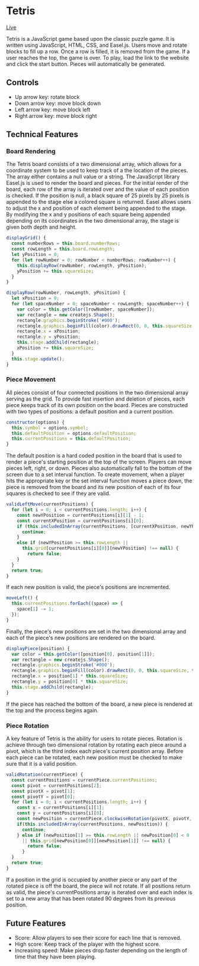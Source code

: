 # Tetris
[Live](http://madelineleclair.us/tetris/)

Tetris is a JavaScript game based upon the classic puzzle game. It is written using JavaScript, HTML, CSS, and Easel.js. Users move and rotate blocks to fill up a row. Once a row is filled, it is removed from the game. If a user reaches the top, the game is over. To play, load the link to the website and click the start button. Pieces will automatically be generated.

## Controls
* Up arrow key: rotate block
* Down arrow key: move block down
* Left arrow key: move block left
* Right arrow key: move block right

## Technical Features
  ### Board Rendering
  The Tetris board consists of a two dimensional array, which allows for a coordinate system to be used to keep track of a the location of the pieces. The array either contains a null value or a string. The JavaScript library Easel.js is used to render the board and pieces. For the initial render of the board, each row of the array is iterated over and the value of each position is checked. If the position is null, a black square of 25 pixels by 25 pixels is appended to the stage else a colored square is returned. Easel allows users to adjust the x and position of each element being appended to the stage. By modifying the x and y positions of each square being appended depending on its coordinates in the two dimensional array, the stage is given both depth and height.

```js
displayGrid() {
  const numberRows = this.board.numberRows;
  const rowLength = this.board.rowLength;
  let yPosition = 0;
  for (let rowNumber = 0; rowNumber < numberRows; rowNumber++) {
    this.displayRow(rowNumber, rowLength, yPosition);
    yPosition += this.squareSize;
  }
}

displayRow(rowNumber, rowLength, yPosition) {
  let xPosition = 0;
  for (let spaceNumber = 0; spaceNumber < rowLength; spaceNumber++) {
    var color = this.getColor([rowNumber, spaceNumber]);
    var rectangle = new createjs.Shape();
    rectangle.graphics.beginStroke('#000');
    rectangle.graphics.beginFill(color).drawRect(0, 0, this.squareSize, this.squareSize);
    rectangle.x = xPosition;
    rectangle.y = yPosition;
    this.stage.addChild(rectangle);
    xPosition += this.squareSize;
  }
  this.stage.update();
}
```

  ### Piece Movement
  All pieces consist of four connected positions in the two dimensional array serving as the grid. To provide fast insertion and deletion of pieces, each piece keeps track of its own position on the board. Pieces are constructed with two types of positions: a default position and a current position.
  ```js
  constructor(options) {
    this.symbol = options.symbol;
    this.defaultPosition = options.defaultPosition;
    this.currentPositions = this.defaultPosition;
  }
  ```
The default position is a hard coded position in the board that is used to render a piece's starting position at the top of the screen. Players can move pieces left, right, or down. Pieces also automatically fall to the bottom of the screen due to a set interval function. To create movement, when a player hits the appropriate key or the set interval function moves a piece down, the piece is removed from the board and its new position of each of its four squares is checked to see if they are valid.

```js
validLeftMove(currentPositions) {
  for (let i = 0; i < currentPositions.length; i++) {
    const newYPosition = currentPositions[i][1] - 1;
    const currentXPosition = currentPositions[i][0];
    if (this.includedInArray(currentPositions, [currentXPosition, newYPosition])) {
      continue;
    }
    else if (newYPosition >= this.rowLength ||
      this.grid[currentPositions[i][0]][newYPosition] !== null) {
        return false;
    }
  }
  return true;
}
```

If each new position is valid, the piece's positions are incremented.
```js
moveLeft() {
  this.currentPositions.forEach((space) => {
    space[1] -= 1;
  });
}
```

 Finally, the piece's new positions are set in the two dimensional array and each of the piece's new positions are rendered on the board.  

```js
displayPiece(position) {
  var color = this.getColor([position[0], position[1]]);
  var rectangle = new createjs.Shape();
  rectangle.graphics.beginStroke('#000');
  rectangle.graphics.beginFill(color).drawRect(0, 0, this.squareSize, this.squareSize);
  rectangle.x = position[1] * this.squareSize;
  rectangle.y = position[0] * this.squareSize;
  this.stage.addChild(rectangle);
}
```

If the piece has reached the bottom of the board, a new piece is rendered at the top and the process begins again.

  ### Piece Rotation
A key feature of Tetris is the ability for users to rotate pieces. Rotation is achieve through two dimensional rotation by rotating each piece around a pivot, which is the third index each piece's current position array. Before each piece can be rotated, each new position must be checked to make sure that it is a valid position.

```js
validRotation(currentPiece) {
  const currentPositions = currentPiece.currentPositions;
  const pivot = currentPositions[2];
  const pivotX = pivot[1];
  const pivotY = pivot[0];
  for (let i = 0; i < currentPositions.length; i++) {
    const x = currentPositions[i][1];
    const y = currentPositions[i][0];
    const newPosition = currentPiece.clockwiseRotation(pivotX, pivotY, x, y, 90);
    if(this.includedInArray(currentPositions, newPosition)) {
      continue;
    } else if (newPosition[1] >= this.rowLength || newPosition[0] < 0
      || this.grid[newPosition[0]][newPosition[1]] !== null) {
        return false;
      }
  }
  return true;
}
```
If a position in the grid is occupied by another piece or any part of the rotated piece is off the board, the piece will not rotate. If all positions return as valid, the piece's currentPositions array is iterated over and each index is set to a new array that has been rotated 90 degrees from its previous position.

## Future Features
  * Score: Allow players to see their score for each line that is removed.
  * High score: Keep track of the player with the highest score.
  * Increasing speed: Make pieces drop faster depending on the length of time that they have been playing.
